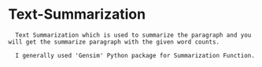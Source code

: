 # Text-Summarization
      Text Summarization which is used to summarize the paragraph and you will get the summarize paragraph with the given word counts.

      I generally used 'Gensim' Python package for Summarization Function.
